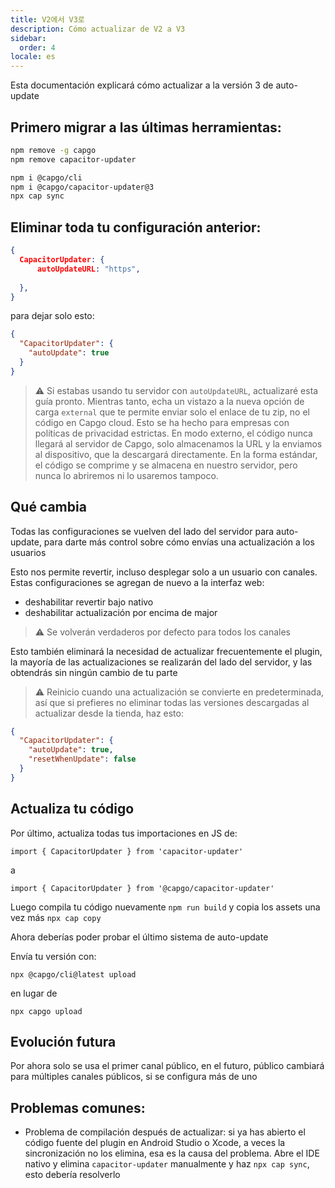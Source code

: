 ```yaml
---
title: V2에서 V3로
description: Cómo actualizar de V2 a V3
sidebar:
  order: 4
locale: es
---
```


Esta documentación explicará cómo actualizar a la versión 3 de auto-update

## Primero migrar a las últimas herramientas:

```bash
npm remove -g capgo
npm remove capacitor-updater

npm i @capgo/cli
npm i @capgo/capacitor-updater@3
npx cap sync
```

## Eliminar toda tu configuración anterior:

```json
{
  CapacitorUpdater: {
      autoUpdateURL: "https",
      
  },
}
```

para dejar solo esto:

```json
{
  "CapacitorUpdater": {
    "autoUpdate": true
  }
}
```

> ⚠️ Si estabas usando tu servidor con `autoUpdateURL`, actualizaré esta guía pronto. Mientras tanto, echa un vistazo a la nueva opción de carga `external` que te permite enviar solo el enlace de tu zip, no el código en Capgo cloud. Esto se ha hecho para empresas con políticas de privacidad estrictas. En modo externo, el código nunca llegará al servidor de Capgo, solo almacenamos la URL y la enviamos al dispositivo, que la descargará directamente. En la forma estándar, el código se comprime y se almacena en nuestro servidor, pero nunca lo abriremos ni lo usaremos tampoco.

## Qué cambia

Todas las configuraciones se vuelven del lado del servidor para auto-update, para darte más control sobre cómo envías una actualización a los usuarios

Esto nos permite revertir, incluso desplegar solo a un usuario con canales. Estas configuraciones se agregan de nuevo a la interfaz web:

* deshabilitar revertir bajo nativo
* deshabilitar actualización por encima de major

> ⚠️ Se volverán verdaderos por defecto para todos los canales

Esto también eliminará la necesidad de actualizar frecuentemente el plugin, la mayoría de las actualizaciones se realizarán del lado del servidor, y las obtendrás sin ningún cambio de tu parte

> ⚠️ Reinicio cuando una actualización se convierte en predeterminada, así que si prefieres no eliminar todas las versiones descargadas al actualizar desde la tienda, haz esto:

```json
{
  "CapacitorUpdater": {
    "autoUpdate": true,
    "resetWhenUpdate": false
  }
}
```

## Actualiza tu código

Por último, actualiza todas tus importaciones en JS de:

```
import { CapacitorUpdater } from 'capacitor-updater'
```

a

```
import { CapacitorUpdater } from '@capgo/capacitor-updater'
```

Luego compila tu código nuevamente `npm run build` y copia los assets una vez más `npx cap copy`

Ahora deberías poder probar el último sistema de auto-update

Envía tu versión con:

```
npx @capgo/cli@latest upload
```

en lugar de

```
npx capgo upload
```

## Evolución futura

Por ahora solo se usa el primer canal público, en el futuro, público cambiará para múltiples canales públicos, si se configura más de uno

## Problemas comunes:

* Problema de compilación después de actualizar: si ya has abierto el código fuente del plugin en Android Studio o Xcode, a veces la sincronización no los elimina, esa es la causa del problema. Abre el IDE nativo y elimina `capacitor-updater` manualmente y haz `npx cap sync`, esto debería resolverlo
